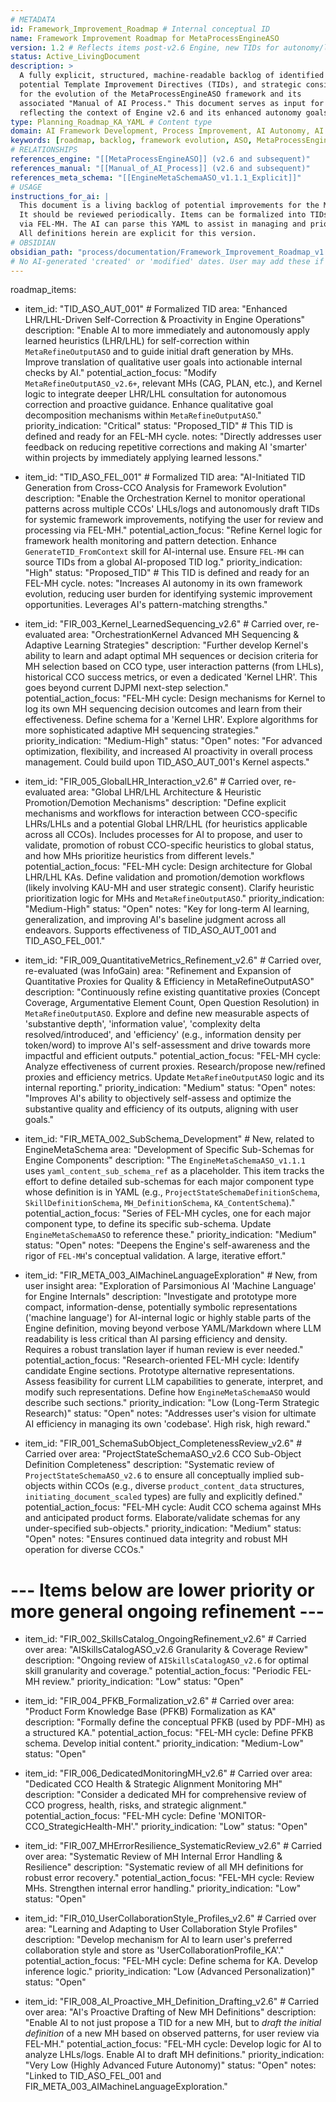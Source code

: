 ```yaml
---
# METADATA
id: Framework_Improvement_Roadmap # Internal conceptual ID
name: Framework Improvement Roadmap for MetaProcessEngineASO
version: 1.2 # Reflects items post-v2.6 Engine, new TIDs for autonomy/learning. Fully explicit.
status: Active_LivingDocument
description: >
  A fully explicit, structured, machine-readable backlog of identified areas for further refinement,
  potential Template Improvement Directives (TIDs), and strategic considerations
  for the evolution of the MetaProcessEngineASO framework and its
  associated "Manual of AI Process." This document serves as input for future FEL-MH cycles,
  reflecting the context of Engine v2.6 and its enhanced autonomy goals.
type: Planning_Roadmap_KA_YAML # Content type
domain: AI Framework Development, Process Improvement, AI Autonomy, AI Learning, Meta-Programming
keywords: [roadmap, backlog, framework evolution, ASO, MetaProcessEngineASO, TIDs, process improvement, AI development, machine-readable, AI autonomy, efficiency, learning, self-correction, meta-schema]
# RELATIONSHIPS
references_engine: "[[MetaProcessEngineASO]] (v2.6 and subsequent)"
references_manual: "[[Manual_of_AI_Process]] (v2.6 and subsequent)"
references_meta_schema: "[[EngineMetaSchemaASO_v1.1.1_Explicit]]"
# USAGE
instructions_for_ai: |
  This document is a living backlog of potential improvements for the MetaProcessEngineASO framework.
  It should be reviewed periodically. Items can be formalized into TIDs (if not already) and processed
  via FEL-MH. The AI can parse this YAML to assist in managing and prioritizing these items.
  All definitions herein are explicit for this version.
# OBSIDIAN
obsidian_path: "process/documentation/Framework_Improvement_Roadmap_v1.2" # Example path
# No AI-generated 'created' or 'modified' dates. User may add these if desired.
---
```

roadmap_items:
  - item_id: "TID_ASO_AUT_001" # Formalized TID
    area: "Enhanced LHR/LHL-Driven Self-Correction & Proactivity in Engine Operations"
    description: "Enable AI to more immediately and autonomously apply learned heuristics (LHR/LHL) for self-correction within `MetaRefineOutputASO` and to guide initial draft generation by MHs. Improve translation of qualitative user goals into actionable internal checks by AI."
    potential_action_focus: "Modify `MetaRefineOutputASO_v2.6+`, relevant MHs (CAG, PLAN, etc.), and Kernel logic to integrate deeper LHR/LHL consultation for autonomous correction and proactive guidance. Enhance qualitative goal decomposition mechanisms within `MetaRefineOutputASO`."
    priority_indication: "Critical"
    status: "Proposed_TID" # This TID is defined and ready for an FEL-MH cycle.
    notes: "Directly addresses user feedback on reducing repetitive corrections and making AI 'smarter' within projects by immediately applying learned lessons."

  - item_id: "TID_ASO_FEL_001" # Formalized TID
    area: "AI-Initiated TID Generation from Cross-CCO Analysis for Framework Evolution"
    description: "Enable the Orchestration Kernel to monitor operational patterns across multiple CCOs' LHLs/logs and autonomously draft TIDs for systemic framework improvements, notifying the user for review and processing via FEL-MH."
    potential_action_focus: "Refine Kernel logic for framework health monitoring and pattern detection. Enhance `GenerateTID_FromContext` skill for AI-internal use. Ensure `FEL-MH` can source TIDs from a global AI-proposed TID log."
    priority_indication: "High"
    status: "Proposed_TID" # This TID is defined and ready for an FEL-MH cycle.
    notes: "Increases AI autonomy in its own framework evolution, reducing user burden for identifying systemic improvement opportunities. Leverages AI's pattern-matching strengths."

  - item_id: "FIR_003_Kernel_LearnedSequencing_v2.6" # Carried over, re-evaluated
    area: "OrchestrationKernel Advanced MH Sequencing & Adaptive Learning Strategies"
    description: "Further develop Kernel's ability to learn and adapt optimal MH sequences or decision criteria for MH selection based on CCO type, user interaction patterns (from LHLs), historical CCO success metrics, or even a dedicated 'Kernel LHR'. This goes beyond current DJPMI next-step selection."
    potential_action_focus: "FEL-MH cycle: Design mechanisms for Kernel to log its own MH sequencing decision outcomes and learn from their effectiveness. Define schema for a 'Kernel LHR'. Explore algorithms for more sophisticated adaptive MH sequencing strategies."
    priority_indication: "Medium-High"
    status: "Open"
    notes: "For advanced optimization, flexibility, and increased AI proactivity in overall process management. Could build upon TID_ASO_AUT_001's Kernel aspects."

  - item_id: "FIR_005_GlobalLHR_Interaction_v2.6" # Carried over, re-evaluated
    area: "Global LHR/LHL Architecture & Heuristic Promotion/Demotion Mechanisms"
    description: "Define explicit mechanisms and workflows for interaction between CCO-specific LHRs/LHLs and a potential Global LHR/LHL (for heuristics applicable across all CCOs). Includes processes for AI to propose, and user to validate, promotion of robust CCO-specific heuristics to global status, and how MHs prioritize heuristics from different levels."
    potential_action_focus: "FEL-MH cycle: Design architecture for Global LHR/LHL KAs. Define validation and promotion/demotion workflows (likely involving KAU-MH and user strategic consent). Clarify heuristic prioritization logic for MHs and `MetaRefineOutputASO`."
    priority_indication: "Medium-High"
    status: "Open"
    notes: "Key for long-term AI learning, generalization, and improving AI's baseline judgment across all endeavors. Supports effectiveness of TID_ASO_AUT_001 and TID_ASO_FEL_001."

  - item_id: "FIR_009_QuantitativeMetrics_Refinement_v2.6" # Carried over, re-evaluated (was InfoGain)
    area: "Refinement and Expansion of Quantitative Proxies for Quality & Efficiency in MetaRefineOutputASO"
    description: "Continuously refine existing quantitative proxies (Concept Coverage, Argumentative Element Count, Open Question Resolution) in `MetaRefineOutputASO`. Explore and define new measurable aspects of 'substantive depth', 'information value', 'complexity delta resolved/introduced', and 'efficiency' (e.g., information density per token/word) to improve AI's self-assessment and drive towards more impactful and efficient outputs."
    potential_action_focus: "FEL-MH cycle: Analyze effectiveness of current proxies. Research/propose new/refined proxies and efficiency metrics. Update `MetaRefineOutputASO` logic and its internal reporting."
    priority_indication: "Medium"
    status: "Open"
    notes: "Improves AI's ability to objectively self-assess and optimize the substantive quality and efficiency of its outputs, aligning with user goals."

  - item_id: "FIR_META_002_SubSchema_Development" # New, related to EngineMetaSchema
    area: "Development of Specific Sub-Schemas for Engine Components"
    description: "The `EngineMetaSchemaASO_v1.1.1` uses `yaml_content_sub_schema_ref` as a placeholder. This item tracks the effort to define detailed sub-schemas for each major component type whose definition is in YAML (e.g., `ProjectStateSchemaDefinitionSchema`, `SkillDefinitionSchema`, `MH_DefinitionSchema`, `KA_ContentSchema`)."
    potential_action_focus: "Series of FEL-MH cycles, one for each major component type, to define its specific sub-schema. Update `EngineMetaSchemaASO` to reference these."
    priority_indication: "Medium"
    status: "Open"
    notes: "Deepens the Engine's self-awareness and the rigor of `FEL-MH`'s conceptual validation. A large, iterative effort."

  - item_id: "FIR_META_003_AIMachineLanguageExploration" # New, from user insight
    area: "Exploration of Parsimonious AI 'Machine Language' for Engine Internals"
    description: "Investigate and prototype more compact, information-dense, potentially symbolic representations ('machine language') for AI-internal logic or highly stable parts of the Engine definition, moving beyond verbose YAML/Markdown where LLM readability is less critical than AI parsing efficiency and density. Requires a robust translation layer if human review is ever needed."
    potential_action_focus: "Research-oriented FEL-MH cycle: Identify candidate Engine sections. Prototype alternative representations. Assess feasibility for current LLM capabilities to generate, interpret, and modify such representations. Define how `EngineMetaSchemaASO` would describe such sections."
    priority_indication: "Low (Long-Term Strategic Research)"
    status: "Open"
    notes: "Addresses user's vision for ultimate AI efficiency in managing its own 'codebase'. High risk, high reward."

  - item_id: "FIR_001_SchemaSubObject_CompletenessReview_v2.6" # Carried over
    area: "ProjectStateSchemaASO_v2.6 CCO Sub-Object Definition Completeness"
    description: "Systematic review of `ProjectStateSchemaASO_v2.6` to ensure all conceptually implied sub-objects within CCOs (e.g., diverse `product_content_data` structures, `initiating_document_scaled` types) are fully and explicitly defined."
    potential_action_focus: "FEL-MH cycle: Audit CCO schema against MHs and anticipated product forms. Elaborate/validate schemas for any under-specified sub-objects."
    priority_indication: "Medium"
    status: "Open"
    notes: "Ensures continued data integrity and robust MH operation for diverse CCOs."

  # --- Items below are lower priority or more general ongoing refinement ---
  - item_id: "FIR_002_SkillsCatalog_OngoingRefinement_v2.6" # Carried over
    area: "AISkillsCatalogASO_v2.6 Granularity & Coverage Review"
    description: "Ongoing review of `AISkillsCatalogASO_v2.6` for optimal skill granularity and coverage."
    potential_action_focus: "Periodic FEL-MH review."
    priority_indication: "Low"
    status: "Open"

  - item_id: "FIR_004_PFKB_Formalization_v2.6" # Carried over
    area: "Product Form Knowledge Base (PFKB) Formalization as KA"
    description: "Formally define the conceptual PFKB (used by PDF-MH) as a structured KA."
    potential_action_focus: "FEL-MH cycle: Define PFKB schema. Develop initial content."
    priority_indication: "Medium-Low"
    status: "Open"

  - item_id: "FIR_006_DedicatedMonitoringMH_v2.6" # Carried over
    area: "Dedicated CCO Health & Strategic Alignment Monitoring MH"
    description: "Consider a dedicated MH for comprehensive review of CCO progress, health, risks, and strategic alignment."
    potential_action_focus: "FEL-MH cycle: Define 'MONITOR-CCO_StrategicHealth-MH'."
    priority_indication: "Low"
    status: "Open"

  - item_id: "FIR_007_MHErrorResilience_SystematicReview_v2.6" # Carried over
    area: "Systematic Review of MH Internal Error Handling & Resilience"
    description: "Systematic review of all MH definitions for robust error recovery."
    potential_action_focus: "FEL-MH cycle: Review MHs. Strengthen internal error handling."
    priority_indication: "Low"
    status: "Open"

  - item_id: "FIR_010_UserCollaborationStyle_Profiles_v2.6" # Carried over
    area: "Learning and Adapting to User Collaboration Style Profiles"
    description: "Develop mechanism for AI to learn user's preferred collaboration style and store as 'UserCollaborationProfile_KA'."
    potential_action_focus: "FEL-MH cycle: Define schema for KA. Develop inference logic."
    priority_indication: "Low (Advanced Personalization)"
    status: "Open"

  - item_id: "FIR_008_AI_Proactive_MH_Definition_Drafting_v2.6" # Carried over
    area: "AI's Proactive Drafting of New MH Definitions"
    description: "Enable AI to not just propose a TID for a new MH, but to *draft the initial definition* of a new MH based on observed patterns, for user review via FEL-MH."
    potential_action_focus: "FEL-MH cycle: Develop logic for AI to analyze LHLs/logs. Enable AI to draft MH definitions."
    priority_indication: "Very Low (Highly Advanced Future Autonomy)"
    status: "Open"
    notes: "Linked to TID_ASO_FEL_001 and FIR_META_003_AIMachineLanguageExploration."